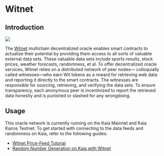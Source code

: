 # Witnet

## Introduction

![](/img/build/tools/klaytnXwitnet.png)

The [Witnet](https://docs.witnet.io/) multichain decentralized oracle enables smart contracts to actualize their potential by providing them access to all sorts of valuable external data sets. These valuable data sets include sports results, stock prices, weather forecasts, randomness, et al.
To offer decentralized oracle services, Witnet relies on a distributed network of peer nodes— colloquially called witnesses—who earn Wit tokens as a reward for retrieving web data and reporting it directly to the smart contracts. The witnesses are responsible for sourcing, retrieving, and verifying the data sets. To ensure transparency, each anonymous peer is incentivized to report the retrieved data honestly and is punished or slashed for any wrongdoing.

## Usage

This oracle network is currently running on the Kaia Mainnet and Kaia Kairos Testnet. To get started with connecting to the data feeds and randomness on Kaia, refer to the following guides:

- [Witnet Price-Feed Tutorial](https://metaverse-knowledge-kit.klaytn.foundation/docs/decentralized-oracle/oracle-providers/witnet-tutorial)
- [Random Number Generation on Kaia with Witnet](https://medium.com/klaytn/random-number-generation-on-klaytn-with-witnet-ae136dad0562)
